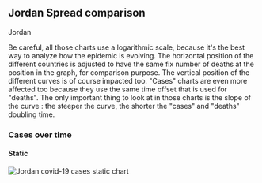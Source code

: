 ## Jordan Spread comparison 

Jordan



Be careful, all those charts use a logarithmic scale, because it's the best way to analyze how the epidemic is evolving. 
The horizontal position of the different countries is adjusted to have the same fix number of deaths at the position in the graph, for comparison purpose.
The vertical position of the different curves is of course impacted too.
"Cases" charts are even more affected too because they use the same time offset that is used for "deaths".
The only important thing to look at in those charts is the slope of the curve : the steeper the curve, the shorter the "cases" and "deaths" doubling time.


 
### Cases over time
 
#### Static
![Jordan covid-19 cases static chart](https://raw.githubusercontent.com/madlag/coronavirus_study/master/notebooks/graphs/2020-03-20/countries/Jordan/2020-03-20_Jordan_deaths.png "Jordan covid-19 cases static chart")   


